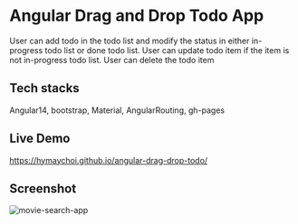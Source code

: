 # Angular Drag and Drop Todo App
User can add todo in the todo list and modify the status in either in-progress todo list or done todo list.
User can update todo item if the item is not in-progress todo list.
User can delete the todo item

## Tech stacks
Angular14, bootstrap, Material, AngularRouting, gh-pages

## Live Demo
https://hymaychoi.github.io/angular-drag-drop-todo/

## Screenshot
![movie-search-app](https://user-images.githubusercontent.com/13043536/184567046-6df67749-5fba-43e2-a1fc-764bddc61335.jpg)

